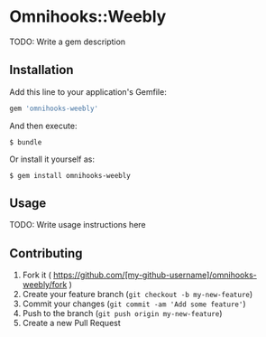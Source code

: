 # Omnihooks::Weebly

TODO: Write a gem description

## Installation

Add this line to your application's Gemfile:

```ruby
gem 'omnihooks-weebly'
```

And then execute:

    $ bundle

Or install it yourself as:

    $ gem install omnihooks-weebly

## Usage

TODO: Write usage instructions here

## Contributing

1. Fork it ( https://github.com/[my-github-username]/omnihooks-weebly/fork )
2. Create your feature branch (`git checkout -b my-new-feature`)
3. Commit your changes (`git commit -am 'Add some feature'`)
4. Push to the branch (`git push origin my-new-feature`)
5. Create a new Pull Request
